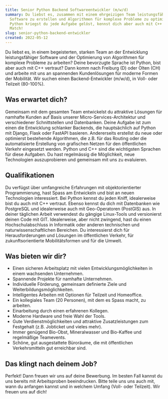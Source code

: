 ```yaml
---
title: Senior Python Backend Softwareentwickler (m/w/d)
summary: Du liebst es, zusammen mit einem ehrgeizigen Team leistungsfähige
  Software zu erstellen und Algorithmen für komplexe Probleme zu optimieren? Mit
  Python kriegst du jede Aufgabe gelöst, kennst dich aber auch mit C++ aus?
  Match!
slug: senior-python-backend-entwickler
created: 2022-05-12
---
```

Du liebst es, in einem begeisterten, starken Team an der Entwicklung leistungsfähiger Software und der Optimierung von Algorithmen für komplexe Probleme zu arbeiten? Deine bevorzugte Sprache ist Python, bist aber auch mit C++ vertraut? Dann komm nach Freiburg (D) oder Olten (CH) und arbeite mit uns an spannenden Kundenlösungen für moderne Formen der Mobilität. Wir suchen einen Backend-Entwickler (m/w/d), in Voll- oder Teilzeit (80-100%).

## Was erwartet dich?

Gemeinsam mit dem gesamten Team entwickelst du attraktive Lösungen für namhafte Kunden auf Basis unserer Micro-Services-Architektur und verschiedener Schnittstellen und Datenbanken. Deine Aufgabe ist zum einen die Entwicklung schlanker Backends, die hauptsächlich auf Python mit Django, Flask oder FastAPI basieren. Andererseits erstellst du neue oder optimierst bestehende Algorithmen, die z.B. für das Routing oder die automatisierte Erstellung von grafischen Netzen für den öffentlichen Verkehr eingesetzt werden. Python und C++ sind die wichtigsten Sprachen für diese Aufgaben. Du hast regelmässig die Möglichkeit, neue Technologien auszuprobieren und gemeinsam mit uns zu evaluieren.

## Qualifikationen

Du verfügst über umfangreiche Erfahrungen mit objektorientierter Programmierung, hast Spass am Entwickeln und bist an neuen Technologien interessiert. Bei Python kennst du jeden Kniff, idealerweise bist du auch mit C++ vertraut. Ebenso kennst du dich mit Datenbanken wie PostgreSQL und idealerweise auch mit Geo-Operatoren (PostGIS) aus. In deiner täglichen Arbeit verwendest du gängige Linux-Tools und versionierst deinen Code mit GIT. Idealerweise, aber nicht zwingend, hast du einen Hochschulabschluss in Informatik oder anderen technischen und naturwissenschaftlichen Bereichen. Du interessierst dich für Herausforderungen und Lösungen im öffentlichen Verkehr, für zukunftsorientierte Mobilitätsformen und für die Umwelt.

## Was bieten wir dir?

* Einen sicheren Arbeitsplatz mit vielen Entwicklungsmöglichkeiten in einem wachsenden Unternehmen.
* Spannende Projekte für namhafte Unternehmen.
* Individuelle Förderung, gemeinsam definierte Ziele und Weiterbildungsmöglichkeiten.
* Intelligentes Arbeiten mit Optionen für Teilzeit und Homeoffice. 
* Ein kollegiales Team (20 Personen), mit dem es Spass macht, zu arbeiten.
* Einarbeitung durch einen erfahrenen Kollegen.
* Moderne Hardware und freie Wahl der Tools. 
* Gute Verdienstmöglichkeiten und attraktive Zusatzleistungen zum Festgehalt (z.B. Jobticket und vieles mehr). 
* Immer genügend Bio-Obst, Mineralwasser und Bio-Kaffee und regelmäßige Teamevents.
* Schöne, gut ausgestattete Büroräume, die mit öffentlichen Verkehrsmitteln gut erreichbar sind. 

## Das klingt nach deinem Job?

Perfekt! Dann freuen wir uns auf deine Bewerbung. Im besten Fall kannst du uns bereits mit Arbeitsproben beeindrucken. Bitte teile uns uns auch mit, wann du anfangen kannst und in welchem Umfang (Voll- oder Teilzeit). Wir freuen uns auf dich!